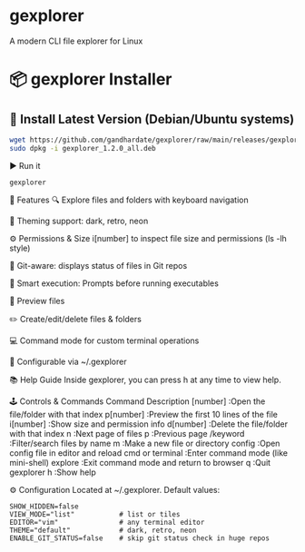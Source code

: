 # gexplorer
A modern CLI file explorer for Linux

# 📦 gexplorer Installer

## 🚀 Install Latest Version (Debian/Ubuntu systems)

```bash
wget https://github.com/gandhardate/gexplorer/raw/main/releases/gexplorer_1.2.0_all.deb
sudo dpkg -i gexplorer_1.2.0_all.deb
```

▶️ Run it
```
gexplorer
```

🧰 Features
🔍 Explore files and folders with keyboard navigation

🎨 Theming support: dark, retro, neon

⚙️ Permissions & Size	i[number] to inspect file size and permissions (ls -lh style)

🌿 Git-aware: displays status of files in Git repos

🧠 Smart execution: Prompts before running executables

🧾 Preview files

✏️ Create/edit/delete files & folders

💻 Command mode for custom terminal operations

🔄 Configurable via ~/.gexplorer


📚 Help Guide
Inside gexplorer, you can press h at any time to view help.

🕹️ Controls & Commands
Command	Description
[number]	:Open the file/folder with that index
p[number]	:Preview the first 10 lines of the file
i[number] :Show size and permission info
d[number]	:Delete the file/folder with that index
n	:Next page of files
p	:Previous page
/keyword	:Filter/search files by name
m	:Make a new file or directory
config	:Open config file in editor and reload
cmd or terminal	:Enter command mode (like mini-shell)
explore	:Exit command mode and return to browser
q	:Quit gexplorer
h	:Show help

⚙️ Configuration
Located at ~/.gexplorer. Default values:
```
SHOW_HIDDEN=false
VIEW_MODE="list"           # list or tiles
EDITOR="vim"               # any terminal editor
THEME="default"            # dark, retro, neon
ENABLE_GIT_STATUS=false    # skip git status check in huge repos
```
